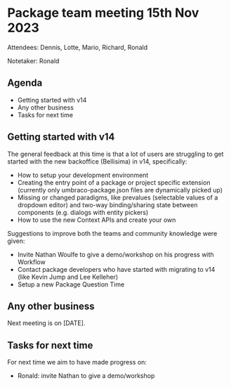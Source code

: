 # Package team meeting 15th Nov 2023
Attendees: Dennis, Lotte, Mario, Richard, Ronald

Notetaker: Ronald

## Agenda
- Getting started with v14
- Any other business
- Tasks for next time

## Getting started with v14
The general feedback at this time is that a lot of users are struggling to get started with the new backoffice (Bellisima) in v14, specifically:
- How to setup your development environment
- Creating the entry point of a package or project specific extension (currently only umbraco-package.json files are dynamically picked up)
- Missing or changed paradigms, like prevalues (selectable values of a dropdown editor) and two-way binding/sharing state between components (e.g. dialogs with entity pickers)
- How to use the new Context APIs and create your own

Suggestions to improve both the teams and community knowledge were given:
- Invite Nathan Woulfe to give a demo/workshop on his progress with Workflow
- Contact package developers who have started with migrating to v14 (like Kevin Jump and Lee Kelleher)
- Setup a new Package Question Time

## Any other business
Next meeting is on [DATE].

## Tasks for next time
For next time we aim to have made progress on:

- Ronald: invite Nathan to give a demo/workshop